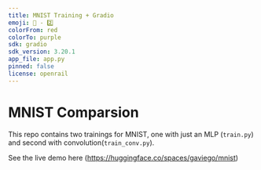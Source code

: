 ```yaml
---
title: MNIST Training + Gradio
emoji: 📝 - 2️⃣
colorFrom: red
colorTo: purple
sdk: gradio
sdk_version: 3.20.1
app_file: app.py
pinned: false
license: openrail
---
```


# MNIST Comparsion

This repo contains two trainings for MNIST, one with just an MLP (`train.py`) and second with convolution(`train_conv.py`). 

See the live demo here (https://huggingface.co/spaces/gaviego/mnist)

